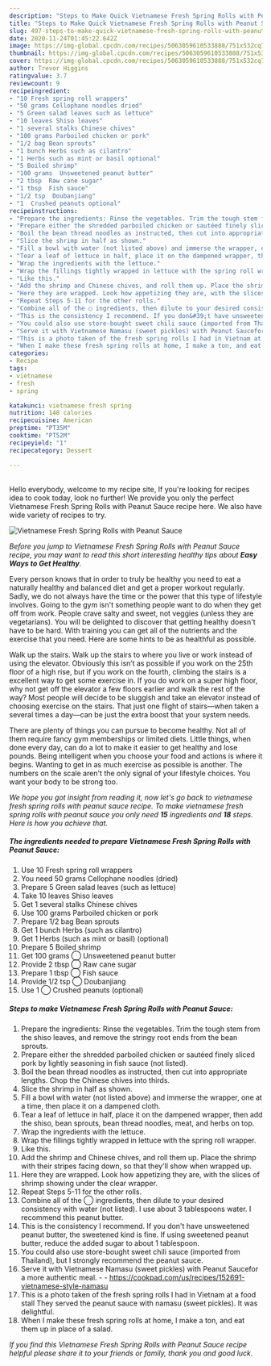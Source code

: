```yaml
---
description: "Steps to Make Quick Vietnamese Fresh Spring Rolls with Peanut Sauce"
title: "Steps to Make Quick Vietnamese Fresh Spring Rolls with Peanut Sauce"
slug: 497-steps-to-make-quick-vietnamese-fresh-spring-rolls-with-peanut-sauce
date: 2020-11-24T01:45:22.642Z
image: https://img-global.cpcdn.com/recipes/5063059610533888/751x532cq70/vietnamese-fresh-spring-rolls-with-peanut-sauce-recipe-main-photo.jpg
thumbnail: https://img-global.cpcdn.com/recipes/5063059610533888/751x532cq70/vietnamese-fresh-spring-rolls-with-peanut-sauce-recipe-main-photo.jpg
cover: https://img-global.cpcdn.com/recipes/5063059610533888/751x532cq70/vietnamese-fresh-spring-rolls-with-peanut-sauce-recipe-main-photo.jpg
author: Trevor Higgins
ratingvalue: 3.7
reviewcount: 9
recipeingredient:
- "10 Fresh spring roll wrappers"
- "50 grams Cellophane noodles dried"
- "5 Green salad leaves such as lettuce"
- "10 leaves Shiso leaves"
- "1 several stalks Chinese chives"
- "100 grams Parboiled chicken or pork"
- "1/2 bag Bean sprouts"
- "1 bunch Herbs such as cilantro"
- "1 Herbs such as mint or basil optional"
- "5 Boiled shrimp"
- "100 grams  Unsweetened peanut butter"
- "2 tbsp  Raw cane sugar"
- "1 tbsp  Fish sauce"
- "1/2 tsp  Doubanjiang"
- "1  Crushed peanuts optional"
recipeinstructions:
- "Prepare the ingredients: Rinse the vegetables. Trim the tough stem from the shiso leaves, and remove the stringy root ends from the bean sprouts."
- "Prepare either the shredded parboiled chicken or sautéed finely sliced pork by lightly seasoning in fish sauce (not listed)."
- "Boil the bean thread noodles as instructed, then cut into appropriate lengths. Chop the Chinese chives into thirds."
- "Slice the shrimp in half as shown."
- "Fill a bowl with water (not listed above) and immerse the wrapper, one at a time, then place it on a dampened cloth."
- "Tear a leaf of lettuce in half, place it on the dampened wrapper, then add the shiso, bean sprouts, bean thread noodles, meat, and herbs on top."
- "Wrap the ingredients with the lettuce."
- "Wrap the fillings tightly wrapped in lettuce with the spring roll wrapper."
- "Like this."
- "Add the shrimp and Chinese chives, and roll them up. Place the shrimp with their stripes facing down, so that they&#39;ll show when wrapped up."
- "Here they are wrapped. Look how appetizing they are, with the slices of shrimp showing under the clear wrapper."
- "Repeat Steps 5-11 for the other rolls."
- "Combine all of the ◯ ingredients, then dilute to your desired consistency with water (not listed). I use about 3 tablespoons water. I recommend this peanut butter."
- "This is the consistency I recommend. If you don&#39;t have unsweetened peanut butter, the sweetened kind is fine. If using sweetened peanut butter, reduce the added sugar to about 1 tablespoon."
- "You could also use store-bought sweet chili sauce (imported from Thailand), but I strongly recommend the peanut sauce."
- "Serve it with Vietnamese Namasu (sweet pickles) with Peanut Saucefor a more authentic meal.  https://cookpad.com/us/recipes/152691-vietnamese-style-namasu"
- "This is a photo taken of the fresh spring rolls I had in Vietnam at a food stall They served the peanut sauce with namasu (sweet pickles). It was delightful."
- "When I make these fresh spring rolls at home, I make a ton, and eat them up in place of a salad."
categories:
- Recipe
tags:
- vietnamese
- fresh
- spring

katakunci: vietnamese fresh spring 
nutrition: 148 calories
recipecuisine: American
preptime: "PT35M"
cooktime: "PT52M"
recipeyield: "1"
recipecategory: Dessert

---
```

<br>
Hello everybody, welcome to my recipe site, If you're looking for recipes idea to cook today, look no further! We provide you only the perfect Vietnamese Fresh Spring Rolls with Peanut Sauce recipe here. We also have wide variety of recipes to try.
<br>


![Vietnamese Fresh Spring Rolls with Peanut Sauce](https://img-global.cpcdn.com/recipes/5063059610533888/751x532cq70/vietnamese-fresh-spring-rolls-with-peanut-sauce-recipe-main-photo.jpg)

<i>Before you jump to Vietnamese Fresh Spring Rolls with Peanut Sauce recipe, you may want to read this short interesting healthy tips about <strong>Easy Ways to Get Healthy</strong>.</i>

Every person knows that in order to truly be healthy you need to eat a naturally healthy and balanced diet and get a proper workout regularly. Sadly, we do not always have the time or the power that this type of lifestyle involves. Going to the gym isn't something people want to do when they get off from work. People crave salty and sweet, not veggies (unless they are vegetarians). You will be delighted to discover that getting healthy doesn't have to be hard. With training you can get all of the nutrients and the exercise that you need. Here are some hints to be as healthful as possible.

Walk up the stairs. Walk up the stairs to where you live or work instead of using the elevator. Obviously this isn’t as possible if you work on the 25th floor of a high rise, but if you work on the fourth, climbing the stairs is a excellent way to get some exercise in. If you do work on a super high floor, why not get off the elevator a few floors earlier and walk the rest of the way? Most people will decide to be sluggish and take an elevator instead of choosing exercise on the stairs. That just one flight of stairs—when taken a several times a day—can be just the extra boost that your system needs. 

There are plenty of things you can pursue to become healthy. Not all of them require fancy gym memberships or limited diets. Little things, when done every day, can do a lot to make it easier to get healthy and lose pounds. Being intelligent when you choose your food and actions is where it begins. Wanting to get in as much exercise as possible is another. The numbers on the scale aren't the only signal of your lifestyle choices. You want your body to be strong too. 


<i>We hope you got insight from reading it, now let's go back to vietnamese fresh spring rolls with peanut sauce recipe. To make vietnamese fresh spring rolls with peanut sauce you only need <strong>15</strong> ingredients and <strong>18</strong> steps. Here is how you achieve that.
</i>

##### The ingredients needed to prepare Vietnamese Fresh Spring Rolls with Peanut Sauce:

1. Use 10 Fresh spring roll wrappers
1. You need 50 grams Cellophane noodles (dried)
1. Prepare 5 Green salad leaves (such as lettuce)
1. Take 10 leaves Shiso leaves
1. Get 1 several stalks Chinese chives
1. Use 100 grams Parboiled chicken or pork
1. Prepare 1/2 bag Bean sprouts
1. Get 1 bunch Herbs (such as cilantro)
1. Get 1 Herbs (such as mint or basil) (optional)
1. Prepare 5 Boiled shrimp
1. Get 100 grams ◯ Unsweetened peanut butter
1. Provide 2 tbsp ◯ Raw cane sugar
1. Prepare 1 tbsp ◯ Fish sauce
1. Provide 1/2 tsp ◯ Doubanjiang
1. Use 1 ◯ Crushed peanuts (optional)


##### Steps to make Vietnamese Fresh Spring Rolls with Peanut Sauce:

1. Prepare the ingredients: Rinse the vegetables. Trim the tough stem from the shiso leaves, and remove the stringy root ends from the bean sprouts.
1. Prepare either the shredded parboiled chicken or sautéed finely sliced pork by lightly seasoning in fish sauce (not listed).
1. Boil the bean thread noodles as instructed, then cut into appropriate lengths. Chop the Chinese chives into thirds.
1. Slice the shrimp in half as shown.
1. Fill a bowl with water (not listed above) and immerse the wrapper, one at a time, then place it on a dampened cloth.
1. Tear a leaf of lettuce in half, place it on the dampened wrapper, then add the shiso, bean sprouts, bean thread noodles, meat, and herbs on top.
1. Wrap the ingredients with the lettuce.
1. Wrap the fillings tightly wrapped in lettuce with the spring roll wrapper.
1. Like this.
1. Add the shrimp and Chinese chives, and roll them up. Place the shrimp with their stripes facing down, so that they&#39;ll show when wrapped up.
1. Here they are wrapped. Look how appetizing they are, with the slices of shrimp showing under the clear wrapper.
1. Repeat Steps 5-11 for the other rolls.
1. Combine all of the ◯ ingredients, then dilute to your desired consistency with water (not listed). I use about 3 tablespoons water. I recommend this peanut butter.
1. This is the consistency I recommend. If you don&#39;t have unsweetened peanut butter, the sweetened kind is fine. If using sweetened peanut butter, reduce the added sugar to about 1 tablespoon.
1. You could also use store-bought sweet chili sauce (imported from Thailand), but I strongly recommend the peanut sauce.
1. Serve it with Vietnamese Namasu (sweet pickles) with Peanut Saucefor a more authentic meal. -  - https://cookpad.com/us/recipes/152691-vietnamese-style-namasu
1. This is a photo taken of the fresh spring rolls I had in Vietnam at a food stall They served the peanut sauce with namasu (sweet pickles). It was delightful.
1. When I make these fresh spring rolls at home, I make a ton, and eat them up in place of a salad.


<i>If you find this Vietnamese Fresh Spring Rolls with Peanut Sauce recipe helpful please share it to your friends or family, thank you and good luck.</i>
